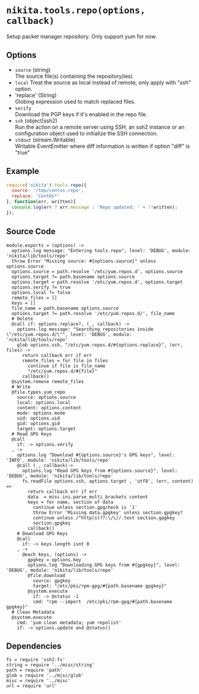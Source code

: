 
# `nikita.tools.repo(options, callback)`

Setup packet manager repository. Only support yum for now.

## Options

* `source` (string)   
  The source file(s) containing the repository(ies)   
* `local`
  Treat the source as local instead of remote, only apply with "ssh"
  option.
* 'replace' (String)   
  Globing expression used to match replaced files.
* `verify`   
  Download the PGP keys if it's enabled in the repo file.
* `ssh` (object|ssh2)   
  Run the action on a remote server using SSH, an ssh2 instance or an
  configuration object used to initialize the SSH connection.
* `stdout` (stream.Writable)   
  Writable EventEmitter where diff information is written if option "diff" is
  "true"

## Example

```js
require('nikita').tools.repo({
  source: '/tmp/centos.repo',
  replace: 'CentOs*'
}, function(err, written){
  console.log(err ? err.message : 'Repo updated: ' + !!written);
});
```

## Source Code

    module.exports = (options) ->
      options.log message: "Entering tools.repo", level: 'DEBUG', module: 'nikita/lib/tools/repo'
      throw Error "Missing source: #{options.source}" unless options.source
      options.source = path.resolve '/etc/yum.repos.d', options.source
      options.target ?= path.basename options.source
      options.target = path.resolve '/etc/yum.repos.d', options.target
      options.verify ?= true
      options.local ?= false
      remote_files = []
      keys = []
      file_name = path.basename options.source
      options.target ?= path.resolve '/etc/yum.repos.d/', file_name
      # Delete
      @call if: options.replace?, (_, callback) ->
        options.log message: "Searching repositories inside \"/etc/yum.repos.d/\"", level: 'DEBUG', module: 'nikita/lib/tools/repo'
        glob options.ssh, "/etc/yum.repos.d/#{options.replace}", (err, files) ->
          return callback err if err
          remote_files = for file in files
            continue if file is file_name
            "/etc/yum.repos.d/#{file}"
          callback()
      @system.remove remote_files
      # Write
      @file.types.yum_repo
        source: options.source
        local: options.local
        content: options.content
        mode: options.mode
        uid: options.uid
        gid: options.gid
        target: options.target
      # Read GPG Keys
      @call 
        if: -> options.verify
      , ->
        options.log "Download #{options.source}'s GPG keys", level: 'INFO', module: 'nikita/lib/tools/repo'
        @call (_, callback)->
          options.log "Read GPG keys from #{options.source}", level: 'DEBUG', module: 'nikita/lib/tools/repo'
          fs.readFile options.ssh, options.target , 'utf8', (err, content) =>
            return callback err if err
            data  = misc.ini.parse_multi_brackets content
            keys = for name, section of data
              continue unless section.gpgcheck is '1'
              throw Error 'Missing data.gpgkey' unless section.gpgkey?
              continue unless /^http(s)??:\/\//.test section.gpgkey
              section.gpgkey
            callback()
        # Download GPG Keys
        @call
          if: -> keys.length isnt 0
        , ->
          @each keys, (options) ->
            gpgkey = options.key
            options.log "Downloading GPG keys from #{gpgkey}", level: 'DEBUG', module: 'nikita/lib/tools/repo'
            @file.download
              source: gpgkey
              target: "/etc/pki/rpm-gpg/#{path.basename gpgkey}"
            @system.execute
              if: -> @status -1
              cmd: "rpm --import  /etc/pki/rpm-gpg/#{path.basename gpgkey}"
      # Clean Metadata
      @system.execute
        cmd: 'yum clean metadata; yum repolist'
        if: -> options.update and @status()

## Dependencies

    fs = require 'ssh2-fs'
    string = require '../misc/string'
    path = require 'path'
    glob = require '../misc/glob'
    misc = require '../misc'
    url = require 'url'

